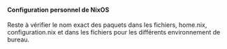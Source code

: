 #### Configuration personnel de NixOS ####

Reste à vérifier le nom exact des paquets dans les fichiers, home.nix, configuration.nix et dans les fichiers pour les différents environnement de bureau.
